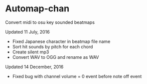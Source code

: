 # Automap-chan
Convert midi to osu key sounded beatmaps

Updated 11 July, 2016
- Fixed Japanese character in beatmap file name
- Sort hit sounds by pitch for each chord
- Create silent mp3
- Convert WAV to OGG and rename as WAV

Updated 14 December, 2016
- Fixed bug with channel volume = 0 event before note off event
